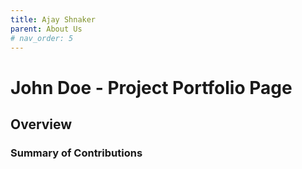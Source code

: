 ```yaml
---
title: Ajay Shnaker
parent: About Us
# nav_order: 5
---
```


# John Doe - Project Portfolio Page

## Overview


### Summary of Contributions
